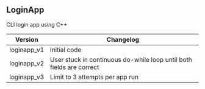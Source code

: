 ## LoginApp

CLI login app using C++

|Version|Changelog|
|---|---|
|loginapp_v1|Initial code|
|loginapp_v2|User stuck in continuous do-while loop until both fields are correct|
|loginapp_v3|Limit to 3 attempts per app run|
